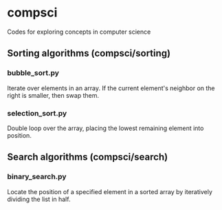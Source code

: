 # compsci
Codes for exploring concepts in computer science

## Sorting algorithms (compsci/sorting)

### bubble_sort.py

Iterate over elements in an array. If the current element's neighbor on the right is smaller, then swap them.

### selection_sort.py

Double loop over the array, placing the lowest remaining element into position.

## Search algorithms (compsci/search)

### binary_search.py
Locate the position of a specified element in a sorted array by iteratively dividing the list in half.
